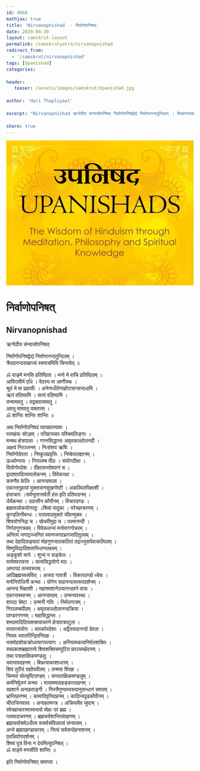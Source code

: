 ```yaml
---
id: 4066    
mathjax: true    
title: 'Nirvanopnishad  - निर्वाणोपनिषत्'    
date: 2020-04-30    
layout: samskrut-layout 
permalink: /samskrutyatra/nirvanopnishad
redirect_from: 
  - '/samskrut/nirvanopnishad'
tags: [Upanishad]    
categories:    
    
header:    
   teaser: /assets/images/samskrut/Upanishad.jpg    
    
author: 'Hari Thapliyaal'    
    
excerpt: "Nirvanopnishad ऋग्वेदीय संन्यासोपनिषत् निर्वाणोपनिषद्वेद्यं निर्वाणानन्दतुन्दिलम् । त्रैपदानन्दसाम्राज्यं स्वमात्रमिति चिन्तयेत् ॥ ॐ वाङ्मे मनसि प्रतिष्ठिता । मनो मे वाचि प्रतिष्ठितम् । आविरावीर्म एधि । वेदस्य मा आणीस्थः । श्रुतं मे मा प्रहासीः । अनेनाधीतेनाहोरात्रान्सन्दधामि । ऋतं वदिष्यामि । सत्यं वदिष्यामि"
    
share: true    
---
```

![](/assets/images/samskrut/Upanishad.jpg)    
    
#  निर्वाणोपनिषत्    
## Nirvanopnishad    
    
ऋग्वेदीय संन्यासोपनिषत्    
    
निर्वाणोपनिषद्वेद्यं निर्वाणानन्दतुन्दिलम् ।    
त्रैपदानन्दसाम्राज्यं स्वमात्रमिति चिन्तयेत् ॥    
    
ॐ वाङ्मे मनसि प्रतिष्ठिता । मनो मे वाचि प्रतिष्ठितम् ।    
आविरावीर्म एधि । वेदस्य मा आणीस्थः ।    
श्रुतं मे मा प्रहासीः । अनेनाधीतेनाहोरात्रान्सन्दधामि ।    
ऋतं वदिष्यामि । सत्यं वदिष्यामि ।    
तन्मामवतु । तद्वक्तारमवतु ।    
अवतु मामवतु वक्तारम् ।    
ॐ शान्तिः  शान्तिः  शान्तिः ॥    
    
अथ निर्वाणोपनिषदं व्याख्यास्यामः ।    
परमहंसः सोऽहम् । परिव्राजकाः पश्चिमलिङ्गाः ।    
मन्मथ क्षेत्रपालाः । गगनसिद्धान्तः अमृतकल्लोलनदी ।    
अक्षयं निरञ्जनम् । निःसंशय ऋषिः ।    
निर्वाणोदेवता । निष्कुलप्रवृत्तिः । निष्केवलज्ञानम् ।    
ऊर्ध्वाम्नायः । निरालम्ब पीठः । संयोगदीक्षा ।    
वियोगोपदेशः । दीक्षासन्तोषपानं च ।    
द्वादशावदित्यावलोकनम् । विवेकरक्षा ।    
करुणैव केलिः । आनन्दमाला ।    
एकान्तगुहायां मुक्तासनसुखगोष्टी । अकल्पितभिक्षाशी ।    
हंसाचारः ।सर्वभूतान्तर्वर्ती हंस इति प्रतिपादनम् ।    
धैर्यकन्था । उदासीन कौपीनम् । विचारदण्डः ।    
ब्रह्मावलोकयोगपट्टः ।श्रियां पादुका । परेच्छाचरणम् ।    
कुण्डलिनीबन्धः । परापवादमुक्तो जीवन्मुक्तः ।    
शिवयोगनिद्रा च । खेचरीमुद्रा च । परमानन्दी ।    
निर्गतगुणत्रयम् । विवेकलभ्यं मनोवागगोचरम् ।    
अनित्यं जगद्यज्जनितं स्वप्नजगदभ्रगजादितुल्यम् ।    
तथा देहादिसङ्घातं मोहगुणजालकलितं तद्रज्जुसर्पवत्कल्पितम् ।    
विष्णुविद्यादिशताभिधानलक्ष्यम् ।    
अङ्कुशो मार्गः । शून्यं न सङ्केतः ।    
परमेश्वरसत्ता । सत्यसिद्धयोगो मठः ।    
अमरपदं तत्स्वरूपम् ।    
आदिब्रह्मस्वसंवित् । अजपा गायत्री । विकारदण्डो ध्येयः ।    
मनोनिरोधिनी कन्था । योगेन सदानन्दस्वरूपदर्शनम् ।    
आनन्द भिक्षाशी । महाश्मशानेऽप्यानन्दवने वासः ।    
एकान्तस्थानम् । आनन्दमठम् । उन्मन्यवस्था ।    
शारदा चेष्टा । उन्मनी गतिः । निर्मलगात्रम् ।    
निरालम्बपीठम् । अमृतकल्लोलानन्दक्रिया ।    
पाण्डरगगनम् । महासिद्धान्तः ।    
शमदमादिदिव्यशक्त्याचरणे क्षेत्रपात्रपटुता ।    
परावरसंयोगः । तारकोपदेशाः । अद्वैतसदानन्दो देवता ।    
नियमः स्वातरिन्द्रियनिग्रहः ।    
भयमोहशोकक्रोधत्यागस्त्यागः । अनियामकत्वनिर्मलशक्तिः ।    
स्वप्रकाशब्रह्मतत्त्वे शिवशक्तिसम्पुटित प्रपञ्चच्छेदनम् ।    
तथा पत्राक्षाक्षिकमण्डलुः ।    
भवाभावदहनम् । बिभ्रत्याकाशाधारम् ।    
शिवं तुरीयं यज्ञोपवीतम् । तन्मया शिखा ।    
चिन्मयं चोत्सृष्टिदण्डम् । सन्तताक्षिकमण्डलुम् ।    
कर्मनिर्मूलनं कन्था । मायाममताहङ्कारदहनम् ।    
स्प्रशाने अनाहताङ्गी । निस्त्रैगुण्यस्वरूपानुसन्धानं समयम् ।    
भ्रान्तिहरणम् । कामादिवृत्तिदहनम् । काठिन्यदृढकौपीनम् ।    
चीराजिनवासः । अनाहतमन्त्रः । अक्रिययैव जुष्टम् ।    
स्वेच्छाचारस्वस्वभावो मोक्षः परं ब्रह्म ।    
प्लववदाचरणम् । ब्रह्मचर्यशान्तिसंग्रहणम् ।    
ब्रह्मचर्याश्रमेऽधीत्य ससर्वसंविन्न्यासं संन्यासम् ।    
अन्ते ब्रह्माखण्डाकारम् । नित्यं सर्वसन्देहनाशनम् ।    
एतन्निर्वाणदर्शनम् ।    
शिष्यं पुत्रं विना न देयमित्युपनिषत् ।    
ॐ वाङ्मे मनसीति शान्तिः ॥    
    
इति निर्वाणोपनिषत् समाप्ता ।    
    
